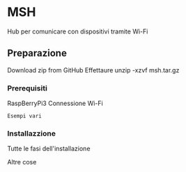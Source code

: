 # MSH

Hub per comunicare con dispositivi tramite Wi-Fi

## Preparazione

Download zip from GitHub
Effettaure unzip -xzvf msh.tar.gz

### Prerequisiti

RaspBerryPi3
Connessione Wi-Fi

```
Esempi vari
```

### Installazzione

Tutte le fasi dell'installazione

Altre cose

